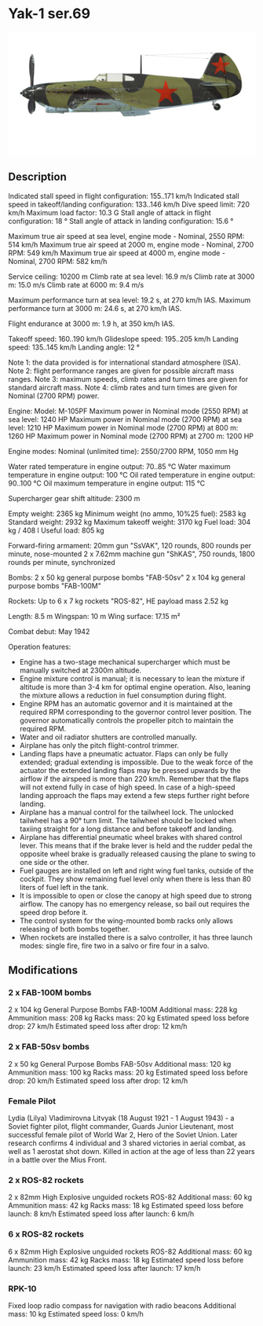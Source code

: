 # Yak-1 ser.69

![yak1s69](../images/yak1s69.png)

## Description

Indicated stall speed in flight configuration: 155..171 km/h
Indicated stall speed in takeoff/landing configuration: 133..146 km/h
Dive speed limit: 720 km/h
Maximum load factor: 10.3 G
Stall angle of attack in flight configuration: 18 °
Stall angle of attack in landing configuration: 15.6 °

Maximum true air speed at sea level, engine mode - Nominal, 2550 RPM: 514 km/h
Maximum true air speed at 2000 m, engine mode - Nominal, 2700 RPM: 549 km/h
Maximum true air speed at 4000 m, engine mode - Nominal, 2700 RPM: 582 km/h

Service ceiling: 10200 m
Climb rate at sea level: 16.9 m/s
Climb rate at 3000 m: 15.0 m/s
Climb rate at 6000 m: 9.4 m/s

Maximum performance turn at sea level: 19.2 s, at 270 km/h IAS.
Maximum performance turn at 3000 m: 24.6 s, at 270 km/h IAS.

Flight endurance at 3000 m: 1.9 h, at 350 km/h IAS.

Takeoff speed: 160..190 km/h
Glideslope speed: 195..205 km/h
Landing speed: 135..145 km/h
Landing angle: 12 °

Note 1: the data provided is for international standard atmosphere (ISA).
Note 2: flight performance ranges are given for possible aircraft mass ranges.
Note 3: maximum speeds, climb rates and turn times are given for standard aircraft mass.
Note 4: climb rates and turn times are given for Nominal (2700 RPM) power.

Engine:
Model: M-105PF
Maximum power in Nominal mode (2550 RPM) at sea level: 1240 HP
Maximum power in Nominal mode (2700 RPM) at sea level: 1210 HP
Maximum power in Nominal mode (2700 RPM) at 800 m: 1260 HP
Maximum power in Nominal mode (2700 RPM) at 2700 m: 1200 HP

Engine modes:
Nominal (unlimited time): 2550/2700 RPM, 1050 mm Hg

Water rated temperature in engine output: 70..85 °C
Water maximum temperature in engine output: 100 °C
Oil rated temperature in engine output: 90..100 °C
Oil maximum temperature in engine output: 115 °C

Supercharger gear shift altitude: 2300 m

Empty weight: 2365 kg
Minimum weight (no ammo, 10%25 fuel): 2583 kg
Standard weight: 2932 kg
Maximum takeoff weight: 3170 kg
Fuel load: 304 kg / 408 l
Useful load: 805 kg

Forward-firing armament:
20mm gun "SsVAK", 120 rounds, 800 rounds per minute, nose-mounted
2 x 7.62mm machine gun "ShKAS", 750 rounds, 1800 rounds per minute, synchronized

Bombs:
2 x 50 kg general purpose bombs "FAB-50sv"
2 x 104 kg general purpose bombs "FAB-100M"

Rockets:
Up to 6 x 7 kg rockets "ROS-82", HE payload mass 2.52 kg

Length: 8.5 m
Wingspan: 10 m
Wing surface: 17.15 m²

Combat debut: May 1942

Operation features:
- Engine has a two-stage mechanical supercharger which must be manually switched at 2300m altitude.
- Engine mixture control is manual; it is necessary to lean the mixture if altitude is more than 3-4 km for optimal engine operation. Also, leaning the mixture allows a reduction in fuel consumption during flight.
- Engine RPM has an automatic governor and it is maintained at the required RPM corresponding to the governor control lever position. The governor automatically controls the propeller pitch to maintain the required RPM.
- Water and oil radiator shutters are controlled manually.
- Airplane has only the pitch flight-control trimmer.
- Landing flaps have a pneumatic actuator. Flaps can only be fully extended; gradual extending is impossible. Due to the weak force of the actuator the extended landing flaps may be pressed upwards by the airflow if the airspeed is more than 220 km/h. Remember that the flaps will not extend fully in case of high speed. In case of a high-speed landing approach the flaps may extend a few steps further right before landing.
- Airplane has a manual control for the tailwheel lock. The unlocked tailwheel has a 90° turn limit. The tailwheel should be locked when taxiing straight for a long distance and before takeoff and landing.
- Airplane has differential pneumatic wheel brakes with shared control lever. This means that if the brake lever is held and the rudder pedal the opposite wheel brake is gradually released causing the plane to swing to one side or the other.
- Fuel gauges are installed on left and right wing fuel tanks, outside of the cockpit. They show remaining fuel level only when there is less than 80 liters of fuel left in the tank.
- It is impossible to open or close the canopy at high speed due to strong airflow. The canopy has no emergency release, so bail out requires the speed drop before it.
- The control system for the wing-mounted bomb racks only allows releasing of both bombs together.
- When rockets are installed there is a salvo controller, it has three launch modes: single fire, fire two in a salvo or fire four in a salvo.

## Modifications


### 2 x FAB-100M bombs

2 x 104 kg General Purpose Bombs FAB-100M
Additional mass: 228 kg
Ammunition mass: 208 kg
Racks mass: 20 kg
Estimated speed loss before drop: 27 km/h
Estimated speed loss after drop: 12 km/h

### 2 x FAB-50sv bombs

2 x 50 kg General Purpose Bombs FAB-50sv
Additional mass: 120 kg
Ammunition mass: 100 kg
Racks mass: 20 kg
Estimated speed loss before drop: 20 km/h
Estimated speed loss after drop: 12 km/h

### Female Pilot

Lydia (Lilya) Vladimirovna Litvyak (18 August 1921 - 1 August 1943) - a Soviet fighter pilot, flight commander, Guards Junior Lieutenant, most successful female pilot of World War 2, Hero of the Soviet Union. Later research confirms 4 individual and 3 shared victories in aerial combat, as well as 1 aerostat shot down. Killed in action at the age of less than 22 years in a battle over the Mius Front.﻿

### 2 x ROS-82 rockets

2 x 82mm High Explosive unguided rockets ROS-82
Additional mass: 60 kg
Ammunition mass: 42 kg
Racks mass: 18 kg
Estimated speed loss before launch: 8 km/h
Estimated speed loss after launch: 6 km/h﻿

### 6 x ROS-82 rockets

6 x 82mm High Explosive unguided rockets ROS-82
Additional mass: 60 kg
Ammunition mass: 42 kg
Racks mass: 18 kg
Estimated speed loss before launch: 23 km/h
Estimated speed loss after launch: 17 km/h

### RPK-10

Fixed loop radio compass for navigation with radio beacons
Additional mass: 10 kg
Estimated speed loss: 0 km/h